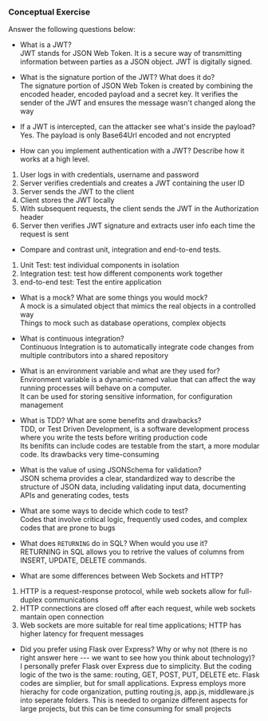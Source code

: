 ### Conceptual Exercise

Answer the following questions below:

- What is a JWT?<br />
JWT stands for JSON Web Token. It is a secure way of transmitting information between parties as a JSON object. JWT is digitally signed.<br />

- What is the signature portion of the JWT?  What does it do?<br />
The signature portion of JSON Web Token is created by combining the encoded header, encoded payload and a secret key. It verifies the sender of the JWT and ensures the message wasn't changed along the way<br />

- If a JWT is intercepted, can the attacker see what's inside the payload?<br />
Yes. The payload is only Base64Url encoded and not encrypted<br />


- How can you implement authentication with a JWT?  Describe how it works at a high level.<br />
1. User logs in with credentials, username and password
2. Server verifies credentials and creates a JWT containing the user ID
3. Server sends the JWT to the client
4. Client stores the JWT locally
5. With subsequent requests, the client sends the JWT in the Authorization header
6. Server then verifies JWT signature and extracts user info each time the request is sent

- Compare and contrast unit, integration and end-to-end tests.<br />
1. Unit Test: test individual components in isolation
2. Integration test: test how different components work together
3. end-to-end test: Test the entire application

- What is a mock? What are some things you would mock?<br />
A mock is a simulated object that mimics the real objects in a controlled way<br />
Things to mock such as database operations, complex objects<br />

- What is continuous integration?<br />
Continuous Integration is to automatically integrate code changes from multiple contributors into a shared repository<br />

- What is an environment variable and what are they used for?<br />
Environment variable is a dynamic-named value that can affect the way running processes will behave on a computer.<br />
It can be used for storing sensitive information, for configuration management<br />

- What is TDD? What are some benefits and drawbacks?<br />
TDD, or Test Driven Development, is a software development process where you write the tests before writing production code<br />
Its benifits can include codes are testable from the start, a more modular code. Its drawbacks very time-consuming<br />

- What is the value of using JSONSchema for validation?<br />
JSON schema provides a clear, standardized way to describe the structure of JSON data, including validating input data, documenting APIs and generating codes, tests<br />

- What are some ways to decide which code to test?<br />
Codes that involve critical logic, frequently used codes, and complex codes that are prone to bugs<br />

- What does `RETURNING` do in SQL? When would you use it?<br />
RETURNING in SQL allows you to retrive the values of columns from INSERT, UPDATE, DELETE commands. <br />

- What are some differences between Web Sockets and HTTP?<br />
1. HTTP is a request-response protocol, while web sockets allow for full-duplex communications
2. HTTP connections are closed off after each request, while web sockets mantain open connection
3. Web sockets are more suitable for real time applications; HTTP has higher latency for frequent messages


- Did you prefer using Flask over Express? Why or why not (there is no right
  answer here --- we want to see how you think about technology)?<br />
  I personally prefer Flask over Express due to simplicity. But the coding logic of the two is the same: routing, GET, POST, PUT, DELETE etc. Flask codes are simplier, but for small applications. Express employs more hierachy for code organization, putting routing.js, app.js, middleware.js into seperate folders. This is needed to organize different aspects for large projects, but this can be time consuming for small projects<br />
